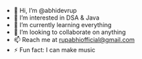 - 👋 Hi, I’m @abhidevrup
- 👀 I’m interested in DSA & Java
- 🌱 I’m currently learning everything
- 💞️ I’m looking to collaborate on anything
- 📫 Reach me at rupabhiofficial@gmail.com
- ⚡ Fun fact: I can make music

<!---
abhidevrup/abhidevrup is a ✨ special ✨ repository because its `README.md` (this file) appears on your GitHub profile.
You can click the Preview link to take a look at your changes.
--->
